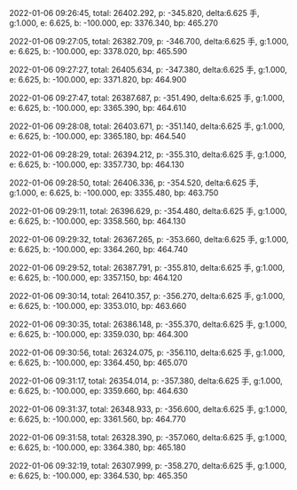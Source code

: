 2022-01-06 09:26:45, total: 26402.292, p: -345.820, delta:6.625 手, g:1.000, e: 6.625, b: -100.000, ep: 3376.340, bp: 465.270

2022-01-06 09:27:05, total: 26382.709, p: -346.700, delta:6.625 手, g:1.000, e: 6.625, b: -100.000, ep: 3378.020, bp: 465.590

2022-01-06 09:27:27, total: 26405.634, p: -347.380, delta:6.625 手, g:1.000, e: 6.625, b: -100.000, ep: 3371.820, bp: 464.900

2022-01-06 09:27:47, total: 26387.687, p: -351.490, delta:6.625 手, g:1.000, e: 6.625, b: -100.000, ep: 3365.390, bp: 464.610

2022-01-06 09:28:08, total: 26403.671, p: -351.140, delta:6.625 手, g:1.000, e: 6.625, b: -100.000, ep: 3365.180, bp: 464.540

2022-01-06 09:28:29, total: 26394.212, p: -355.310, delta:6.625 手, g:1.000, e: 6.625, b: -100.000, ep: 3357.730, bp: 464.130

2022-01-06 09:28:50, total: 26406.336, p: -354.520, delta:6.625 手, g:1.000, e: 6.625, b: -100.000, ep: 3355.480, bp: 463.750

2022-01-06 09:29:11, total: 26396.629, p: -354.480, delta:6.625 手, g:1.000, e: 6.625, b: -100.000, ep: 3358.560, bp: 464.130

2022-01-06 09:29:32, total: 26367.265, p: -353.660, delta:6.625 手, g:1.000, e: 6.625, b: -100.000, ep: 3364.260, bp: 464.740

2022-01-06 09:29:52, total: 26387.791, p: -355.810, delta:6.625 手, g:1.000, e: 6.625, b: -100.000, ep: 3357.150, bp: 464.120

2022-01-06 09:30:14, total: 26410.357, p: -356.270, delta:6.625 手, g:1.000, e: 6.625, b: -100.000, ep: 3353.010, bp: 463.660

2022-01-06 09:30:35, total: 26386.148, p: -355.370, delta:6.625 手, g:1.000, e: 6.625, b: -100.000, ep: 3359.030, bp: 464.300

2022-01-06 09:30:56, total: 26324.075, p: -356.110, delta:6.625 手, g:1.000, e: 6.625, b: -100.000, ep: 3364.450, bp: 465.070

2022-01-06 09:31:17, total: 26354.014, p: -357.380, delta:6.625 手, g:1.000, e: 6.625, b: -100.000, ep: 3359.660, bp: 464.630

2022-01-06 09:31:37, total: 26348.933, p: -356.600, delta:6.625 手, g:1.000, e: 6.625, b: -100.000, ep: 3361.560, bp: 464.770

2022-01-06 09:31:58, total: 26328.390, p: -357.060, delta:6.625 手, g:1.000, e: 6.625, b: -100.000, ep: 3364.380, bp: 465.180

2022-01-06 09:32:19, total: 26307.999, p: -358.270, delta:6.625 手, g:1.000, e: 6.625, b: -100.000, ep: 3364.530, bp: 465.350